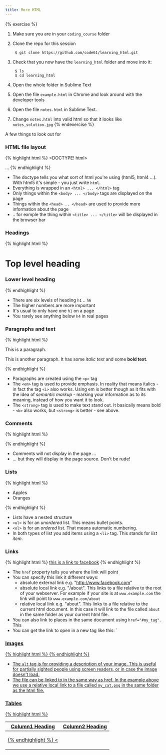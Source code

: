 ```yaml
---
title: More HTML
---
```


{% exercise %}
1. Make sure you are in your `coding_course` folder
2. Clone the repo for this session

        $ git clone https://github.com/code61/learning_html.git

3. Check that you now have the `learning_html` folder and move into it:

        $ ls
        $ cd learning_html

4. Open the whole folder in Sublime Text
5. Open the file `example.html` in Chrome and look around with the developer tools
6. Open the file `notes.html` in Sublime Text.
7. Change `notes.html` into valid html so that it looks like `notes_solution.jpg`
{% endexercise %}


A few things to look out for

### HTML file layout

{% highlight html %}
<DOCTYPE! html>
<html>
    <head>
        <title>Page title</title>
    </head>
    <body>
        ...
    </body>
</html>
{% endhighlight %}

* The doctype tells you what sort of html you're using (html5, html4 ...). With html5 it's simple - you just write `html`.
* Everything is wrapped in an `<html> ... </html>` tag
* Only things within the `<body> ... </body>` tags are displayed on the page 
* Things within the `<head> .. </head>` are used to provide more information about the page
* .. for exmple the thing within `<title> ... </title>` will be displayed in the browser bar

### Headings

{% highlight html %}
<h1>Top level heading</h1>

<h3>Lower level heading</h3>
{% endhighlight %}

* There are six levels of heading `h1` .. `h6`
* The higher numbers are more important
* It's usual to only have one `h1` on a page
* You rarely see anything below `h4` in real pages

### Paragraphs and text

{% highlight html %}
<p>This is a paragraph.</p>

<p>This is another paragraph. It has some <em>italic text</em> and some <strong>bold text</strong>.</p>
{% endhighlight %}

* Paragraphs are created using the `<p>` tag
* The `<em>` tag is used to provide emphasis. In reality that means italics - in fact the tag `<i>` also works. Using em is better though as it fits with the idea of *semantic markup* - marking your information as to its meaning, instead of how you want it to look.
* The `<strong>` tag is used to make text stand out. It basically means bold - `<b>` also works, but `<strong>` is better - see above.

### Comments

{% highlight html %}
<!-- comments look like this -->
{% endhighlight %}

* Comments will not display in the page ...
* ... but they will display in the page source. Don't be rude!

### Lists

{% highlight html %}
<ul>
    <li>Apples</li>
    <li>Oranges</li>
</ul>
{% endhighlight %}

* Lists have a nested structure
* `<ul>` is for an *unordered* list. This means bullet points.
* `<ol>` is for an *ordered* list. That means automatic numbering.
* In both types of list you add items using a `<li>` tag. This stands for *list item*.

### Links

{% highlight html %}
<a href="http://www.facebook.com">this is a link to facebook</a>
{% endhighlight %}

* The `href` property tells you where the link will point
* You can specify this link it different ways:
    * absolute external link e.g. "http://www.facebook.com"
    * absolute local link e.g. "/about". This links to a file relative to the root of your webserver. For example if your site is at `www.example.com` the link will point to `www.example.com/about`
    * relative local link e.g. "about". This links to a file relative to the current html document. In this case it will link to the file called `about` in the same folder as your current html file.
* You can also link to places in the same document using `href="#my_tag"`. This 
* You can get the link to open in a new tag like this: `<a href="http://www.facebook.com" target="_blank">

### Images

{% highlight html %}
<src alt='my cat' src="my_cat.png">
{% endhighlight %}

* The `alt` tag is for providing a description of your image. This is useful for partially sighted people using screen readers, or in case the image doesn't load. 
* The file can be linked to in the same way as href. In the example above we use a relative local link to a file called `my_cat.png` in the same folder as the html file.

### Tables

{% highlight html %}
<table>
    <thead>
        <tr>
            <th>Column1 Heading</th>
            <th>Column2 Heading</th>
        </tr>
    </thead>
    <tbody>
        <tr>
            <td>

{% endhighlight %}
    <
